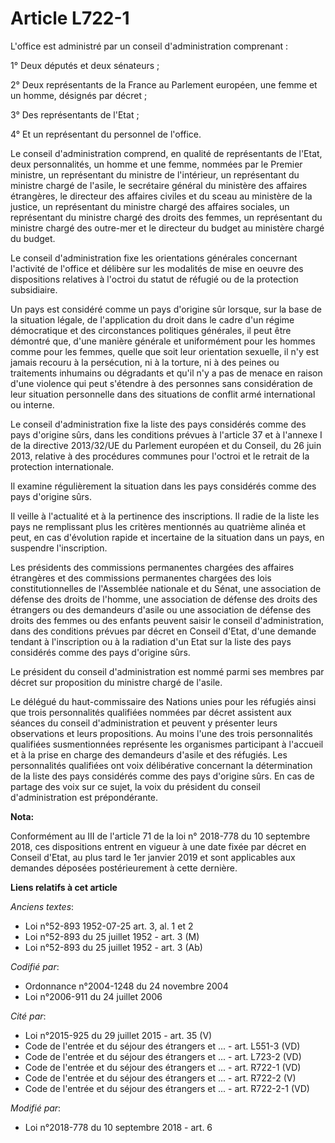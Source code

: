 # Article L722-1

L'office est administré par un conseil d'administration comprenant :

1° Deux députés et deux sénateurs ;

2° Deux représentants de la France au Parlement européen, une femme et un homme, désignés par décret ;

3° Des représentants de l'Etat ;

4° Et un représentant du personnel de l'office.

Le conseil d'administration comprend, en qualité de représentants de l'Etat, deux personnalités, un homme et une femme,
nommées par le Premier ministre, un représentant du ministre de l'intérieur, un représentant du ministre chargé de l'asile,
le secrétaire général du ministère des affaires étrangères, le directeur des affaires civiles et du sceau au ministère de la
justice, un représentant du ministre chargé des affaires sociales, un représentant du ministre chargé des droits des femmes,
un représentant du ministre chargé des outre-mer et le directeur du budget au ministère chargé du budget.

Le conseil d'administration fixe les orientations générales concernant l'activité de l'office et délibère sur les modalités
de mise en oeuvre des dispositions relatives à l'octroi du statut de réfugié ou de la protection subsidiaire.

Un pays est considéré comme un pays d'origine sûr lorsque, sur la base de la situation légale, de l'application du droit dans
le cadre d'un régime démocratique et des circonstances politiques générales, il peut être démontré que, d'une manière
générale et uniformément pour les hommes comme pour les femmes, quelle que soit leur orientation sexuelle, il n'y est jamais
recouru à la persécution, ni à la torture, ni à des peines ou traitements inhumains ou dégradants et qu'il n'y a pas de
menace en raison d'une violence qui peut s'étendre à des personnes sans considération de leur situation personnelle dans des
situations de conflit armé international ou interne.

Le conseil d'administration fixe la liste des pays considérés comme des pays d'origine sûrs, dans les conditions prévues à
l'article 37 et à l'annexe I de la directive 2013/32/UE du Parlement européen et du Conseil, du 26 juin 2013, relative à des
procédures communes pour l'octroi et le retrait de la protection internationale.

Il examine régulièrement la situation dans les pays considérés comme des pays d'origine sûrs.

Il veille à l'actualité et à la pertinence des inscriptions. Il radie de la liste les pays ne remplissant plus les critères
mentionnés au quatrième alinéa et peut, en cas d'évolution rapide et incertaine de la situation dans un pays, en suspendre
l'inscription.

Les présidents des commissions permanentes chargées des affaires étrangères et des commissions permanentes chargées des lois
constitutionnelles de l'Assemblée nationale et du Sénat, une association de défense des droits de l'homme, une association de
défense des droits des étrangers ou des demandeurs d'asile ou une association de défense des droits des femmes ou des enfants
peuvent saisir le conseil d'administration, dans des conditions prévues par décret en Conseil d'Etat, d'une demande tendant à
l'inscription ou à la radiation d'un Etat sur la liste des pays considérés comme des pays d'origine sûrs.

Le président du conseil d'administration est nommé parmi ses membres par décret sur proposition du ministre chargé de
l'asile.

Le délégué du haut-commissaire des Nations unies pour les réfugiés ainsi que trois personnalités qualifiées nommées par
décret assistent aux séances du conseil d'administration et peuvent y présenter leurs observations et leurs propositions. Au
moins l'une des trois personnalités qualifiées susmentionnées représente les organismes participant à l'accueil et à la prise
en charge des demandeurs d'asile et des réfugiés. Les personnalités qualifiées ont voix délibérative concernant la
détermination de la liste des pays considérés comme des pays d'origine sûrs. En cas de partage des voix sur ce sujet, la voix
du président du conseil d'administration est prépondérante.

**Nota:**

Conformément au III de l'article 71 de la loi n° 2018-778 du 10 septembre 2018, ces dispositions entrent en vigueur à une
date fixée par décret en Conseil d'Etat, au plus tard le 1er janvier 2019 et sont applicables aux demandes déposées
postérieurement à cette dernière.

**Liens relatifs à cet article**

_Anciens textes_:

  - Loi n°52-893 1952-07-25 art. 3, al. 1 et 2
  - Loi n°52-893 du 25 juillet 1952 - art. 3 (M)
  - Loi n°52-893 du 25 juillet 1952 - art. 3 (Ab)

_Codifié par_:

  - Ordonnance n°2004-1248 du 24 novembre 2004
  - Loi n°2006-911 du 24 juillet 2006

_Cité par_:

  - Loi n°2015-925 du 29 juillet 2015 - art. 35 (V)
  - Code de l'entrée et du séjour des étrangers et ... - art. L551-3 (VD)
  - Code de l'entrée et du séjour des étrangers et ... - art. L723-2 (VD)
  - Code de l'entrée et du séjour des étrangers et ... - art. R722-1 (VD)
  - Code de l'entrée et du séjour des étrangers et ... - art. R722-2 (V)
  - Code de l'entrée et du séjour des étrangers et ... - art. R722-2-1 (VD)

_Modifié par_:

  - Loi n°2018-778 du 10 septembre 2018 - art. 6

